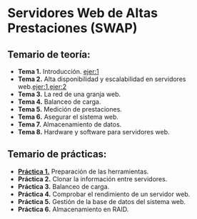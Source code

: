 #  Servidores Web de Altas Prestaciones (SWAP)

## Temario de teoría:
- **Tema 1.** Introducción. [ejer:1][1T] 
- **Tema 2.** Alta disponibilidad y escalabilidad en servidores web.[ejer:1][2T-1],[ejer:2][2T-2]
- **Tema 3.** La red de	una granja web.
- **Tema 4.** Balanceo de carga.
- **Tema 5.** Medición de prestaciones.
- **Tema 6.** Asegurar el sistema web.
- **Tema 7.** Almacenamiento de datos.
- **Tema 8.** Hardware y software para servidores web.

## Temario de prácticas:
- [**Práctica 1.**](1T) Preparación de las herramientas. 
- **Práctica 2.** Clonar la información	entre servidores.
- **Práctica 3.** Balanceo de carga.
- **Práctica 4.** Comprobar el rendimiento de un servidor web.
- **Práctica 5.** Gestión de la base de datos del sistema web.
- **Práctica 6.** Almacenamiento en RAID.

[1T]:https://github.com/marlenelis/SWAP1516/blob/master/Teoria/Ejercicio_1.md 
[2T-1]:https://github.com/marlenelis/SWAP1516/blob/master/Teoria/ejercicio_T2_1.md
[2T-2]:https://github.com/marlenelis/SWAP1516/blob/master/Teoria/ejercicio_T2_2.md


[1P]:https://github.com/marlenelis/SWAP1516/blob/master/Practicas/practica_1.md	
